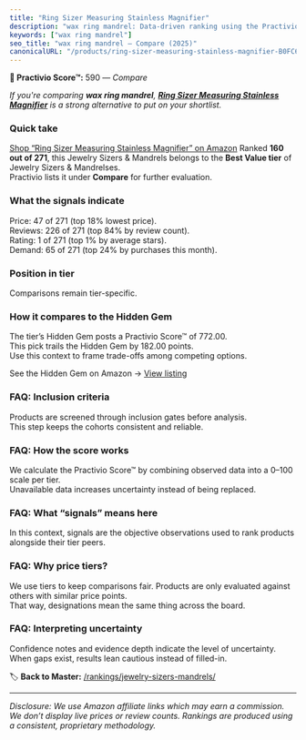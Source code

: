```yaml
---
title: "Ring Sizer Measuring Stainless Magnifier"
description: "wax ring mandrel: Data-driven ranking using the Practivio Score™. Positioned by quality, value, demand, findability, momentum."
keywords: ["wax ring mandrel"]
seo_title: "wax ring mandrel — Compare (2025)"
canonicalURL: "/products/ring-sizer-measuring-stainless-magnifier-B0FC6GQMM5/"
---
```


**🛒 Practivio Score™:** 590 — _Compare_


*If you're comparing **wax ring mandrel**, **[Ring Sizer Measuring Stainless Magnifier](https://www.amazon.com/dp/B0FC6GQMM5?tag=practivio-20)** is a strong alternative to put on your shortlist.*
### Quick take
[Shop “Ring Sizer Measuring Stainless Magnifier” on Amazon](https://www.amazon.com/dp/B0FC6GQMM5?tag=practivio-20)
Ranked **160 out of 271**, this Jewelry Sizers & Mandrels belongs to the **Best Value tier** of Jewelry Sizers & Mandrelses.  
Practivio lists it under **Compare** for further evaluation.

### What the signals indicate
Price: 47 of 271 (top 18% lowest price).  
Reviews: 226 of 271 (top 84% by review count).  
Rating: 1 of 271 (top 1% by average stars).  
Demand: 65 of 271 (top 24% by purchases this month).

### Position in tier
Comparisons remain tier-specific.

### How it compares to the Hidden Gem
The tier’s Hidden Gem posts a Practivio Score™ of 772.00.  
This pick trails the Hidden Gem by 182.00 points.  
Use this context to frame trade-offs among competing options.  

See the Hidden Gem on Amazon → [View listing](https://www.amazon.com/dp/B0757JLTY7?tag=practivio-20)

### FAQ: Inclusion criteria
Products are screened through inclusion gates before analysis.  
This step keeps the cohorts consistent and reliable.

### FAQ: How the score works
We calculate the Practivio Score™ by combining observed data into a 0–100 scale per tier.  
Unavailable data increases uncertainty instead of being replaced.

### FAQ: What “signals” means here
In this context, signals are the objective observations used to rank products alongside their tier peers.

### FAQ: Why price tiers?
We use tiers to keep comparisons fair. Products are only evaluated against others with similar price points.  
That way, designations mean the same thing across the board.

### FAQ: Interpreting uncertainty
Confidence notes and evidence depth indicate the level of uncertainty.  
When gaps exist, results lean cautious instead of filled-in.

<!-- Missing template for Compare/CompareWithinPriceClass -->


🏷️ **Back to Master:** [/rankings/jewelry-sizers-mandrels/](/rankings/jewelry-sizers-mandrels/)

---
_Disclosure: We use Amazon affiliate links which may earn a commission. We don’t display live prices or review counts. Rankings are produced using a consistent, proprietary methodology._
